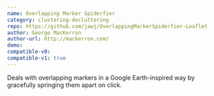 ```yaml
---
name: Overlapping Marker Spiderfier
category: clustering-decluttering
repo: https://github.com/jawj/OverlappingMarkerSpiderfier-Leaflet
author: George MacKerron
author-url: http://mackerron.com/
demo: 
compatible-v0:
compatible-v1: true
---
```


Deals with overlapping markers in a Google Earth-inspired way by gracefully springing them apart on click.
